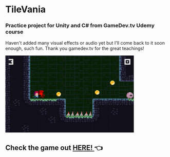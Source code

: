 # TileVania

### Practice project for Unity and C# from GameDev.tv Udemy course

Haven't added many visual effects or audio yet but I'll come back to it soon enough, such fun. Thank you gamedev.tv for the great teachings!

<img src="tilevania.png" alt="TileVania screenshot" width="400" height="240">

## Check the game out <a href="https://i.simmer.io/@ianisout/tilevania-gamedev-tv-learning-project" target="_blank" > HERE! </a> 👈